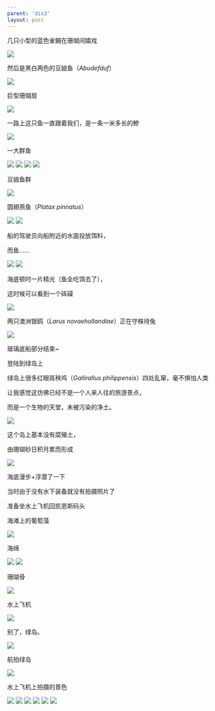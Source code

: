 ```yaml
---
parent: 'dis3'
layout: post
---
```

几只小型的蓝色雀鲷在珊瑚间嬉戏

<img class='disc' src='https://lykoseremos.github.io/gmalb-01/dis3/182.jpg'>

然后是黑白两色的豆娘鱼（<i>Abudefduf</i>）

<img class='disc' src='https://lykoseremos.github.io/gmalb-01/dis3/183.jpg'>

巨型珊瑚扇

<img class='disc' src='https://lykoseremos.github.io/gmalb-01/dis3/184.jpg'>

一路上这只鱼一直跟着我们，是一条一米多长的鰺

<img class='disc' src='https://lykoseremos.github.io/gmalb-01/dis3/185.jpg'>

一大群鱼

<img class='disc' src='https://lykoseremos.github.io/gmalb-01/dis3/186.jpg'>

<img class='disc' src='https://lykoseremos.github.io/gmalb-01/dis3/187.jpg'>

<img class='disc' src='https://lykoseremos.github.io/gmalb-01/dis3/188.jpg'>

<img class='disc' src='https://lykoseremos.github.io/gmalb-01/dis3/189.jpg'>

豆娘鱼群

<img class='disc' src='https://lykoseremos.github.io/gmalb-01/dis3/190.jpg'>

圆翅燕鱼（<i>Platax pinnatus</i>）

<img class='disc' src='https://lykoseremos.github.io/gmalb-01/dis3/191.jpg'>

<img class='disc' src='https://lykoseremos.github.io/gmalb-01/dis3/192.jpg'>

船的驾驶员向船附近的水面投放饵料，


而鱼……

<img class='disc' src='https://lykoseremos.github.io/gmalb-01/dis3/193.jpg'>

<img class='disc' src='https://lykoseremos.github.io/gmalb-01/dis3/194.jpg'>

海底顿时一片精光（鱼全吃饵去了），


这时候可以看到一个砗磲

<img class='disc' src='https://lykoseremos.github.io/gmalb-01/dis3/195.jpg'>

两只澳洲银鸥（<i>Larus novaehollandiae</i>）正在守株待兔

<img class='disc' src='https://lykoseremos.github.io/gmalb-01/dis3/196.jpg'>

玻璃底船部分结束~


登陆到绿岛上


绿岛上很多红眼斑秧鸡（<i>Gallirallus philippensis</i>）四处乱窜，毫不惧怕人类


让我感觉这仿佛已经不是一个人来人往的旅游景点，


而是一个生物的天堂，未被污染的净土。

<img class='disc' src='https://lykoseremos.github.io/gmalb-01/dis3/197.jpg'>

这个岛上基本没有腐殖土，


由珊瑚砂日积月累而形成

<img class='disc' src='https://lykoseremos.github.io/gmalb-01/dis3/198.jpg'>

海底漫步+浮潜了一下


当时由于没有水下装备就没有拍摄照片了


准备坐水上飞机回凯恩斯码头


海滩上的葡萄藻

<img class='disc' src='https://lykoseremos.github.io/gmalb-01/dis3/199.jpg'>

海绵

<img class='disc' src='https://lykoseremos.github.io/gmalb-01/dis3/200.jpg'>

<img class='disc' src='https://lykoseremos.github.io/gmalb-01/dis3/201.jpg'>

珊瑚骨

<img class='disc' src='https://lykoseremos.github.io/gmalb-01/dis3/202.jpg'>

水上飞机

<img class='disc' src='https://lykoseremos.github.io/gmalb-01/dis3/203.jpg'>

别了，绿岛。

<img class='disc' src='https://lykoseremos.github.io/gmalb-01/dis3/205.jpg'>

航拍绿岛

<img class='disc' src='https://lykoseremos.github.io/gmalb-01/dis3/206.jpg'>

水上飞机上拍摄的景色

<img class='disc' src='https://lykoseremos.github.io/gmalb-01/dis3/207.jpg'>

<img class='disc' src='https://lykoseremos.github.io/gmalb-01/dis3/208.jpg'>

<img class='disc' src='https://lykoseremos.github.io/gmalb-01/dis3/209.jpg'>

<img class='disc' src='https://lykoseremos.github.io/gmalb-01/dis3/210.jpg'>

<img class='disc' src='https://lykoseremos.github.io/gmalb-01/dis3/211.jpg'>

<img class='disc' src='https://lykoseremos.github.io/gmalb-01/dis3/212.jpg'>
